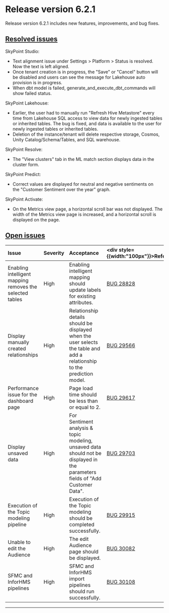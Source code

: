# Release version 6.2.1

Release version 6.2.1 includes new features, improvements, and bug fixes.

## [Resolved issues](#tab/tabid-1)

<div className="v6_2_1_p">SkyPoint Studio:</div>

- Text alignment issue under Settings > Platform > Status is resolved. Now the text is left aligned.
- Once tenant creation is in progress, the "Save" or "Cancel" button will be disabled and users can see the message for Lakehouse auto provision is in progress.
- When dbt model is failed, generate\_and\_execute\_dbt\_commands will show failed status.

<div className="v6_2_1_p">SkyPoint Lakehouse:</div>

- Earlier, the user had to manually run "Refresh Hive Metastore" every time from Lakehouse SQL access to view data for newly ingested tables or inherited tables. The bug is fixed, and data is available to the user for newly ingested tables or inherited tables.
- Deletion of the instance/tenant will delete respective storage, Cosmos, Unity Catalog/Schema/Tables, and SQL warehouse. 

<div className="v6_2_1_p">SkyPoint Resolve:</div>

- The "View clusters" tab in the ML match section displays data in the cluster form.

<div className="v6_2_1_p">SkyPoint Predict:</div>

- Correct values are displayed for neutral and negative sentiments on the "Customer Sentiment over the year" graph.

<div className="v6_2_1_p">SkyPoint Activate:</div>

- On the Metrics view page, a horizontal scroll bar was not displayed. The width of the Metrics view page is increased, and a horizontal scroll is displayed on the page.

## [Open issues](#tab/tabid-2)


|Issue|Severity|Acceptance|<div style={{width:"100px"}}>Reference</div>|
| :- | :- | :- | :- |
|Enabling intelligent mapping removes the selected tables|High|Enabling intelligent mapping should update labels for existing attributes. |[BUG 28828](https://dev.azure.com/skypointgroup/skypoint/_workitems/edit/28828)|
|Display manually created relationships|High|Relationship details should be displayed when the user selects the table and add a relationship to the prediction model.|[BUG 29566](https://dev.azure.com/skypointgroup/skypoint/_workitems/edit/29566)|
|Performance issue for the dashboard page|High|Page load time should be less than or equal to 2.|[BUG 29617](https://dev.azure.com/skypointgroup/skypoint/_workitems/edit/29617)|
|Display unsaved data|High|For Sentiment analysis & topic modeling, unsaved data should not be displayed in the parameters fields of "Add Customer Data".|[BUG 29703](https://dev.azure.com/skypointgroup/skypoint/_workitems/edit/29703)|
|Execution of the Topic modeling pipeline|High|Execution of the Topic modeling should be completed successfully.|[BUG 29915](https://dev.azure.com/skypointgroup/skypoint/_workitems/edit/29915)|
|Unable to edit the Audience|High|The edit Audience page should be displayed.|[BUG 30082](https://dev.azure.com/skypointgroup/skypoint/_workitems/edit/30082)|
|SFMC and InforHMS pipelines|High|SFMC and InforHMS import pipelines should run successfully. |[BUG 30108](https://dev.azure.com/skypointgroup/skypoint/_workitems/edit/30108)|  

---


